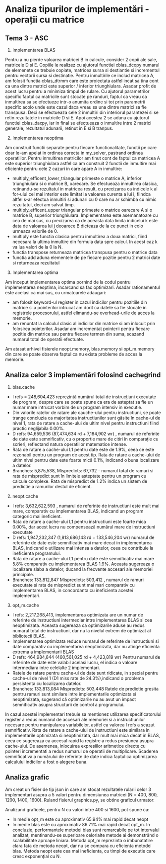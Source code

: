 # Analiza tipurilor de implementări - operații cu matrice 
## Tema 3 - ASC 


1. Implementarea BLAS

Pentru a nu pierde valoarea matricei B in calcule, consider 2 copii ale sale, matricele D si E.
Copiile le realizez cu ajutorul functiei cblas_dcopy numarul de elemenete ce trebuie copiate, 
matricea sursa si destiantie si incrementul pentru vectorii sursa si destinatie.  Pentru 
inmultirile ce includ matricea A, am folosit functia cblas_dtrmm care este proiectata astfel incat
 sa tina cont ca una dintre matrici este superior / inferior triunghiulara. Asadar profit de acest 
 lucru pentru a minimiza timpul de rulare. Cu ajutorul parametrilor specific faptul ca matricile 
 sunt stocate pe randuri, faptul ca vreau ca inmultirea sa se efectueze intr-o anumita ordine si 
 tot prin parametrii specific acolo unde este cazul daca vreau sa una dintre matrici sa fie 
 transpusa. Deci se efectueaza cele 2 inmultiri din interiorul parantezei si se retin rezultatele 
 in matricile D si E. Apoi acestea 2 se aduna cu ajutorul functiei cblas_daxpy, iar in final se
  efectueaza o inmultire intre 2 matrici generale, rezultatul adunarii, retinut in E si B tranpus.

2. Implementarea neoptima

Am construit functii separate pentru fiecare functionalitate, functii pe care doar le-am apelat in
 ordinea corecta in my_solver, pastrand ordinea operatiilor. Pentru inmultirea matricilor am tinut
  cont de faptul ca matricea A este superior triunghiulara astfel ca am construit 2 functii de 
  inmultire mai eficiente pentru cele 2 cazuri in care apare A in inmultire:
- multiply_efficent_lower_triangular primeste o matrice A, inferior triunghiulara si o matrice B,
 oarecare. Se efectueaza inmultirea clasica, retinandu-se rezultatul in matricea result, cu 
 precizarea ca indicele k al for-ului cel mai interior este limitat la valoarea curenta a lui i, 
 fiindca altfel s-ar efectua inmultiri si adunari cu 0 care nu ar schimba cu nimic rezultatul, deci
  am salvat timp.
- multiply_efficent_upper triangular primeste o matrice oarecare A si o matrice B, superior 
triunghiulara. Implementarea este asemanatoare cu cea de mai sus, cu precizarea ca de aceasta data
 limita indicelui k este data de valoarea lui j deoarece B dicteaza de la ce punct in colo urmeaza 
 valorile de 0.
- multiply este functia clasica pentru inmultirea a doua matrici, fiind necesara la ultima inmultire
 din formula data spre calcul. In acest caz k va lua valori de la 0 la N.
- functia transpose returneaza matricea transpusa pentru o matrice data
- functia add aduna elementele de pe fiecare pozitie pentru 2 matrici date si returneaza rezultatul

3. Implementarea optima

Am inceput implementarea optima pornind de la codul pentru implementarea neoptima, incarcand sa 
fac optimizari. Asadar rationamentul este acelasi ca mai sus, cu urmatoarele adaugari:
- am folosit keyword-ul register in cazul indicilor pentru pozitiile din matrice si a pointerilor
intrucat am dorit ca datele sa fie stocate in registrele procesorului, astfel elimandu-se 
overhead-urile de acces la memorie. 
- am renuntat la calculul clasic al indicilor din matrice si am inlocuit prin folosirea pointerilor.
Asadar am incrementat pointerii pentru fiecare pozitie din matrice sau pentru fiecare termen din 
suma, scazand numarul total de operatii efectuate. 


Am atasat arhivei fisierele neopt.memory, blas.memory si opt_m.memory din care se poate observa faptul
ca nu exista probleme de acces la memorie.


## Analiza celor 3 implementări folosind cachegrind


1. blas.cache 

- I refs =  248,604,423 reprezintă numărul total de instrucțiuni executate de program, despre care se poate
spune ca era de asteptat sa fie un numar mare intrucat vorbim de un program intensiv in executie. 
- Din valorile ratelor de ratare ale cauche-ului pentru instructiuni, se poate trange concluzia ca majoritatea
instructiunilor sunt găsite în cache-ul de nivel 1, rata de ratare a cache-ului de ultim nivel pentru 
instructiuni fiind practic neglijabila 0.00%.
-  D refs: 94,659,536  (87,474,634 rd   + 7,184,902 wr) , numarul de referinte de date este semnificativ, 
cu o proportie mare de citiri în comparație cu scrieri, reflectand natura operatiilor matematice intense.
- Rata de ratare a cache-ului L1 pentru date este de 1.9%, ceea ce este rezonabil pentru un program de acest
 tip. Rata de ratare a cache-ului de ultim nivel pentru date este foarte mică 0.1%, indicand o buna
 localizare a datelor.
- Branches: 5,875,538, Mispredicts: 67,732 - numarul total de ramuri si rata de mispredict sunt în limitele
 asteptate pentru un program cu calcule complexe. Rata de mispredict de 1.2% indica un sistem de predictie
  a ramurilor destul de eficient.

2.  neopt.cache 

- I refs: 3,632,622,593 , numarul de referinte de instructiuni este mult mai mare, comparativ cu implementarea 
BLAS,  indicand un program categoric mai ineficient.
- Rata de ratare a cache-ului L1 pentru instructiuni este foarte mica 0.00%, dar acest lucru nu compensează 
numărul mare de instructiuni executate
- D refs: 1,947,232,347 (1,813,686,143 rd   + 133,546,204 wr) numarul de referinte de date este semnificativ
 mai mare decat in implementarea BLAS, indicand o utilizare mai intensa a datelor, ceea ce contribuie la 
 ineficienta programului.
- Rata de ratare a cache-ului L1 pentru date este semnificativ mai mare 5.8% comparativ cu implementarea 
BLAS 1.9%. Aceasta sugereaza o localizare slaba a datelor, ducand la frecvente accesari ale memoriei principale.
- Branches: 133,812,847  Mispredicts: 503,412 , numarul de ramuri executate si rata de mispredict sunt mai mari
comparativ cu implementarea BLAS, in concordanta cu ineficienta acestei implementari.

3. opt_m.cache

- I refs: 2,217,268,413, implementarea optimizata are un numar de referinte de instructiuni intermediar 
intre implementarea BLAS si cea neoptimizata. Aceasta sugereaza ca optimizarile aduse au redus numarul total
 de instructiuni, dar nu la nivelul extrem de optimizat al bibliotecii BLAS. 
- Implementarea optimizata reduce numarul de referinte de instructiuni si date comparativ cu implementarea 
neoptimizata, dar nu atinge eficienta extrema a implementarii BLAS
- D refs: 464,984,844  (460,561,025 rd   + 4,423,819 wr) Pentru numarul de referinte de date este valabil acelasi
lucru, el indica o valoare intermediara intre celelalte 2 implementari.
- Ratele de ratare pentru cache-ul de date sunt ridicate, in special pentru cache-ul de nivel 1 (D1 miss rate de 
24.3%),indicand o problema persistenta cu localizarea datelor.
- Branches: 133,813,084 Mispredicts: 503,448  Ratele de predictie gresita pentru ramuri sunt similare intre 
implementarile optimizata si neoptimizata, sugerand că optimizarile nu au avut un impact semnificativ asupra 
structurii de control a programului.

In cazul acestei implementari trebuie sa mentionez utilizarea specificatorului register a redus numarul de 
accesari ale memoriei si a instructiunilor necesare pentru manipularea variabilelor, astfel ca valorea I refs
a scazut semnificativ. Rata de ratare a cache-ului de instructiuni este similara in implementarile optimizata 
si neoptimizata, dar mult mai mica decât in BLAS, ceea ce sugereaza ca accesul rapid la registre a redus 
presiunea asupra cache-ului.
De asemenea, inlocuirea expresiilor aritmetice directe cu pointeri incrementati a redus numarul de operatii de
multiplicare. Scaderea semnificativa a numărului de referinte de date indica faptul ca optimizarea calculului 
indicilor a fost o alegere buna.


## Analiza grafic 

Am creat un fisier de tip json in care am stocat rezultatele rularii celor 3 implementari asupra a 5 valori
pentru dimensiunea matricei (N = 400, 800, 1200, 1400, 1600). Ruland fisierul graphics.py, se obtine graficul urmator:

Analizand graficele, pentru N cu valori intre 400 si 1600, pot spune ca:
- In medie opt_m este cu aproximativ 65.94% mai rapid decat neopt
- In medie blas este cu aproximativ 86.71% mai rapid decat opt_m.
In concluzie, performantele metodei blas sunt remarcabile pe tot intervalul analizat, mentinandu-se superioare 
celorlalte metode ai demonstrând o scalabilitate aproape liniara. Metoda opt_m reprezinta o imbunatatire clara
fata de metoda neopt, dar nu se compara cu eficienta metodei blas. Metoda neopt este cea mai ineficienta, cu 
timpi de executie care cresc exponențial cu N.
